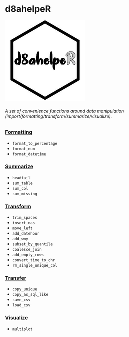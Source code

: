 # d8ahelpeR

![d8ahelpeR](./IMAGES/logo.jpg)

###### A set of convenience functions around data manipulation (import/formatting/transform/summarize/visualize).

### [Formatting](https://github.com/fjoe88/d8ahelper/blob/master/R/formatting.R)

- `format_to_percentage`
- `format_num`
- `format_datetime`

### [Summarize](https://github.com/fjoe88/d8ahelper/blob/master/R/summarize.R)

- `headtail`
- `sum_table`
- `sum_col`
- `sum_missing`

### [Transform](https://github.com/fjoe88/d8ahelper/blob/master/R/transform.R)

- `trim_spaces`
- `insert_nas`
- `move_left`
- `add_datehour`
- `add_wmy`
- `subset_by_quantile`
- `coalesce_join`
- `add_empty_rows`
- `convert_time_to_chr`
- `rm_single_unique_col`

### [Transfer](https://github.com/fjoe88/d8ahelper/blob/master/R/transfer.R)

- `copy_unique`
- `copy_as_sql_like`
- `save_csv`
- `load_csv`

### [Visualize](https://github.com/fjoe88/d8ahelper/blob/master/R/visualize.R)

- `multiplot`
